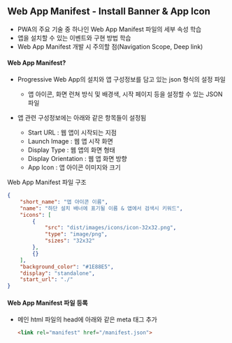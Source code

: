## Web App Manifest - Install Banner & App Icon

* PWA의 주요 기술 중 하나인 Web App Manifest 파일의 세부 속성 학습
* 앱을 설치할 수 있는 이벤트와 구현 방법 학습
* Web App Manifest 개발 시 주의할 점(Navigation Scope, Deep link)



#### Web App Manifest?

* Progressive Web App의 설치와 앱 구성정보를 담고 있는 json 형식의 설정 파일
  * 앱 아이콘, 화면 런쳐 방식 및 배경색, 시작 페이지 등을 설정할 수 있는 JSON 파일

* 앱 관련 구성정보에는 아래와 같은 항목들이 설정됨
  * Start URL : 웹 앱이 시작되는 지점
  * Launch Image : 웹 앱 시작 화면
  * Display Type : 웹 앱의 화면 형태
  * Display Orientation : 웹 앱 화면 방향
  * App Icon : 앱 아이콘 이미지와 크기

Web App Manifest 파일 구조

```json
{
    "short_name": "앱 아이콘 이름",
    "name": "하단 설치 배너에 표기될 이름 & 앱에서 검색시 키워드",
    "icons": [
        {
            "src": "dist/images/icons/icon-32x32.png",
            "type": "image/png",
            "sizes": "32x32"
        },
        {}
    ],
    "background_color": "#1E88E5",
    "display": "standalone",
    "start_url": "./"
}
```



#### Web App Manifest 파일 등록

* 메인 html 파일의 head에 아래와 같은 meta 태그 추가

  ```html
  <link rel="manifest" href="/manifest.json">
  ```

  

